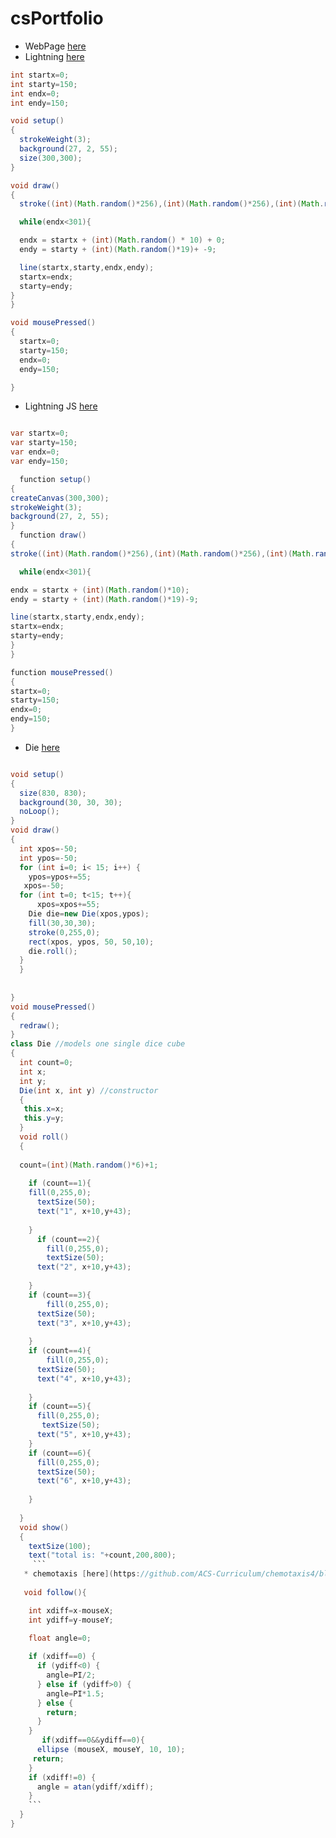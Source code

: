 # csPortfolio
* WebPage [here]()
* Lightning [here](https://github.com/WaiteL/Lightning/blob/master/lighting2.pde)

```Java
int startx=0;
int starty=150;
int endx=0;
int endy=150;

void setup()
{
  strokeWeight(3);
  background(27, 2, 55);
  size(300,300);
}

void draw()
{
  stroke((int)(Math.random()*256),(int)(Math.random()*256),(int)(Math.random()*256));

  while(endx<301){

  endx = startx + (int)(Math.random() * 10) + 0;
  endy = starty + (int)(Math.random()*19)+ -9;

  line(startx,starty,endx,endy);
  startx=endx;
  starty=endy;
}
}

void mousePressed()
{
  startx=0;
  starty=150;
  endx=0;
  endy=150;

}
```
* Lightning JS [here](https://github.com/WaiteL/lightning-JS/blob/master/lightingJS.js)

``` Java Script

var startx=0;
var starty=150;
var endx=0;
var endy=150;

  function setup()
{
createCanvas(300,300);
strokeWeight(3);
background(27, 2, 55);
}
  function draw()
{
stroke((int)(Math.random()*256),(int)(Math.random()*256),(int)(Math.random()*256));

  while(endx<301){

endx = startx + (int)(Math.random()*10);
endy = starty + (int)(Math.random()*19)-9;

line(startx,starty,endx,endy);
startx=endx;
starty=endy;
}
}

function mousePressed()
{
startx=0;
starty=150;
endx=0;
endy=150;
}
```
* Die [here](https://github.com/WaiteL/dice3/blob/gh-pages/dieJava.pde)
``` Java

void setup()
{
  size(830, 830);
  background(30, 30, 30);
  noLoop();
}
void draw()
{
  int xpos=-50;
  int ypos=-50;
  for (int i=0; i< 15; i++) {
    ypos=ypos+=55;
   xpos=-50;
  for (int t=0; t<15; t++){
      xpos=xpos+=55;
    Die die=new Die(xpos,ypos);
    fill(30,30,30);
    stroke(0,255,0);
    rect(xpos, ypos, 50, 50,10);
    die.roll();
  }
  }
  
  
}
void mousePressed()
{
  redraw();
}
class Die //models one single dice cube
{
  int count=0;
  int x;
  int y;
  Die(int x, int y) //constructor
  {
   this.x=x;
   this.y=y;
  }
  void roll()
  {
   
  count=(int)(Math.random()*6)+1;
   
    if (count==1){
    fill(0,255,0);
      textSize(50);
      text("1", x+10,y+43);
      
    }
      if (count==2){
        fill(0,255,0);
        textSize(50);
      text("2", x+10,y+43);
        
    }
    if (count==3){
        fill(0,255,0);
      textSize(50);
      text("3", x+10,y+43);
      
    }
    if (count==4){
        fill(0,255,0);
      textSize(50);
      text("4", x+10,y+43);
      
    }
    if (count==5){
      fill(0,255,0);
       textSize(50);
      text("5", x+10,y+43);
    }
    if (count==6){
      fill(0,255,0);
      textSize(50);
      text("6", x+10,y+43);
      
    }
    
  }
  void show()
  {
    textSize(100);
    text("total is: "+count,200,800);
     ```
   * chemotaxis [here](https://github.com/ACS-Curriculum/chemotaxis4/blob/gh-pages/Chemotaxis.pde)
 
   void follow(){

    int xdiff=x-mouseX;
    int ydiff=y-mouseY;

    float angle=0;
 
    if (xdiff==0) {
      if (ydiff<0) {
        angle=PI/2;
      } else if (ydiff>0) {
        angle=PI*1.5;
      } else {
        return;
      }
    }
       if(xdiff==0&&ydiff==0){
      ellipse (mouseX, mouseY, 10, 10);
     return;
    }
    if (xdiff!=0) {
      angle = atan(ydiff/xdiff);
    }
    ```
  }
}
```
